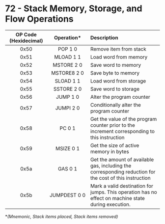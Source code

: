 # 72 - Stack Memory, Storage, and Flow Operations


| OP Code (Hexidecimal) | Operation* | Description | 
|:-:|:-:|:-|
|0x50|POP 1 0|Remove item from stack|
|0x51|MLOAD 1 1|Load word from memory|
|0x52|MSTORE 2 0|Save word to memory|
|0x53|MSTORE8 2 0|Save byte to memory|
|0x54|SLOAD 1 1|Load word from storage|
|0x55|SSTORE 2 0|Save word to storage|
|0x56|JUMP 1 0|Alter the program counter|
|0x57|JUMPI 2 0|Conditionally alter the program counter|
|0x58|PC 0 1|Get the value of the program counter prior to the increment corresponding to this instruction|
|0x59|MSIZE 0 1|Get the size of active memory in bytes|
|0x5a|GAS 0 1|Get the amount of available gas, including the corresponding reduction for the cost of this instruction|
|0x5b|<nobr>JUMPDEST 0 0</nobr>|Mark a valid destination for jumps. This operation has no effect on machine state during execution.|

**(Mnemonic, Stack items placed, Stack items removed)*
